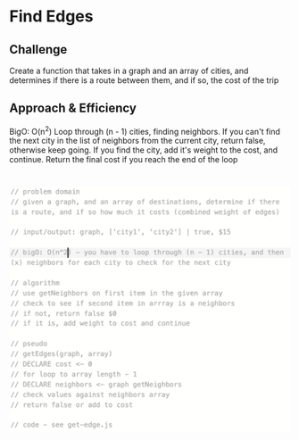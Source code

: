 # Find Edges

## Challenge
Create a function that takes in a graph and an array of cities, and determines if there is a route between them, and if so, the cost of the trip

## Approach & Efficiency
BigO: O(n<sup>2</sup>)
Loop through (n - 1) cities, finding neighbors. If you can't find the next city in the list of neighbors from the current city, return false, otherwise keep going. If you find the city, add it's weight to the cost, and continue.
Return the final cost if you reach the end of the loop

# ![Whiteboard](./whiteboard.png)